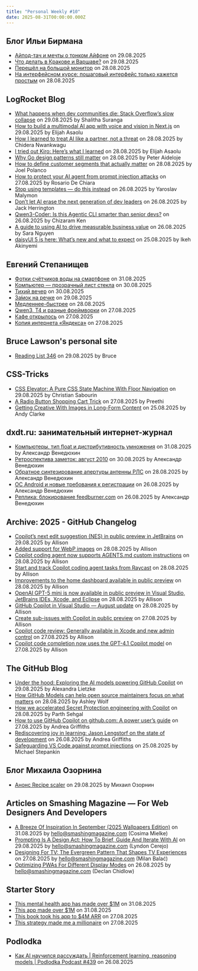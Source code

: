 ```yaml
---
title: "Personal Weekly #10"
date: 2025-08-31T00:00:00.000Z
---
```


## Блог Ильи Бирмана

- [Айпод-тач и мечты о тонком Айфоне](https://ilyabirman.ru/meanwhile/all/aypod-tach-i-mechty-o-tonkom-ayfone/) on 29.08.2025
- [Что делать в Кракове и Варшаве?](https://ilyabirman.ru/meanwhile/all/chto-delat-v-krakove-i-varshave/) on 29.08.2025
- [Перешёл на большой монитор](https://ilyabirman.ru/meanwhile/all/kuycon-g32p/) on 28.08.2025
- [На интерфейсном курсе: пошаговый интерфейс только кажется простым](https://ilyabirman.ru/meanwhile/all/ui-course-frag-177/) on 28.08.2025

## LogRocket Blog

- [What happens when dev communities die: Stack Overflow’s slow collapse](https://blog.logrocket.com/stack-overflow-collapse/) on 29.08.2025 by Shalitha Suranga
- [How to build a multimodal AI app with voice and vision in Next.js](https://blog.logrocket.com/multimodal-ai-app-next-js/) on 29.08.2025 by Elijah Asaolu
- [How I learned to treat AI like a partner, not a threat](https://blog.logrocket.com/ux-design/how-to-treat-ai-like-partner-not-threat/) on 28.08.2025 by Chidera Nwankwagu
- [I tried out Kiro: Here’s what I learned](https://blog.logrocket.com/i-tried-out-kiro/) on 28.08.2025 by Elijah Asaolu
- [Why Go design patterns still matter](https://blog.logrocket.com/design-patterns-go/) on 28.08.2025 by Peter Aideloje
- [How to define customer segments that actually matter](https://blog.logrocket.com/product-management/how-to-define-customer-segments-that-matter/) on 28.08.2025 by Joel Polanco
- [How to protect your AI agent from prompt injection attacks](https://blog.logrocket.com/protect-ai-agent-from-prompt-injection/) on 27.08.2025 by Rosario De Chiara
- [Stop using templates — do this instead](https://blog.logrocket.com/ux-design/ux-template-trap/) on 26.08.2025 by Yaroslav Malymon
- [Don’t let AI erase the next generation of dev leaders](https://blog.logrocket.com/dont-let-ai-erase-next-generation-dev-leaders/) on 26.08.2025 by Jack Herrington
- [Qwen3-Coder: Is this Agentic CLI smarter than senior devs?](https://blog.logrocket.com/qwen-3-coder-agentic-cli/) on 26.08.2025 by Chizaram Ken
- [A guide to using AI to drive measurable business value](https://blog.logrocket.com/product-management/guide-using-ai-drive-measurable-business-value/) on 26.08.2025 by Sara Nguyen
- [daisyUI 5 is here: What’s new and what to expect](https://blog.logrocket.com/daisyui-5-whats-new/) on 25.08.2025 by Ikeh Akinyemi

## Евгений Степанищев

- [Фотки счётчиков воды на смартфоне](https://bolknote.ru/all/fotki-schyotchikov-vody-na-smartfone/) on 31.08.2025
- [Компьютер — прозрачный лист стекла](https://bolknote.ru/all/kompyuter-prozrachny-list-stekla/) on 30.08.2025
- [Тихий вечер](https://bolknote.ru/all/tihiy-vecher/) on 30.08.2025
- [За́мок на речке](https://bolknote.ru/all/zamok-na-rechke/) on 29.08.2025
- [Медленнее-быстрее](https://bolknote.ru/all/medlennee-bystree/) on 28.08.2025
- [Qwen3, T4 и разные фреймворки](https://bolknote.ru/all/qwen3-t4-i-raznye-freymvorki/) on 27.08.2025
- [Кафе открылось](https://bolknote.ru/all/kafe-otkrylos/) on 27.08.2025
- [Копия интернета «Яндекса»](https://bolknote.ru/all/kopiya-interneta-yandeksa/) on 27.08.2025

## Bruce Lawson's  personal site

- [Reading List 346](https://brucelawson.co.uk/2025/reading-list-346/) on 29.08.2025 by Bruce

## CSS-Tricks

- [CSS Elevator: A Pure CSS State Machine With Floor Navigation](https://css-tricks.com/css-elevator-a-pure-css-state-machine-with-floor-navigation/) on 29.08.2025 by Christian Sabourin
- [A Radio Button Shopping Cart Trick](https://css-tricks.com/a-radio-button-shopping-cart-trick/) on 27.08.2025 by Preethi
- [Getting Creative With Images in Long-Form Content](https://css-tricks.com/getting-creative-with-images-in-long-form-content/) on 25.08.2025 by Andy Clarke

## dxdt.ru: занимательный интернет-журнал

- [Компьютеры, тип float и дистрибутивность умножения](https://dxdt.ru/2025/08/31/16204/) on 31.08.2025 by Александр Венедюхин
- [Ретроспектива заметок: август 2010](https://dxdt.ru/2025/08/30/16185/) on 30.08.2025 by Александр Венедюхин
- [Обратное синтезирование апертуры антенны РЛС](https://dxdt.ru/2025/08/28/16170/) on 28.08.2025 by Александр Венедюхин
- [ОС Android и новые требования к регистрации](https://dxdt.ru/2025/08/26/16156/) on 26.08.2025 by Александр Венедюхин
- [Реплика: блокирование feedburner.com](https://dxdt.ru/2025/08/26/16151/) on 26.08.2025 by Александр Венедюхин

## Archive: 2025 - GitHub Changelog

- [Copilot’s next edit suggestion (NES) in public preview in JetBrains](https://github.blog/changelog/2025-08-29-copilots-next-edit-suggestion-nes-in-public-preview-in-jetbrains) on 29.08.2025 by Allison
- [Added support for WebP images](https://github.blog/changelog/2025-08-28-added-support-for-webp-images) on 28.08.2025 by Allison
- [Copilot coding agent now supports AGENTS.md custom instructions](https://github.blog/changelog/2025-08-28-copilot-coding-agent-now-supports-agents-md-custom-instructions) on 28.08.2025 by Allison
- [Start and track Copilot coding agent tasks from Raycast](https://github.blog/changelog/2025-08-28-start-and-track-copilot-coding-agent-tasks-from-raycast) on 28.08.2025 by Allison
- [Improvements to the home dashboard available in public preview](https://github.blog/changelog/2025-08-28-improvements-to-the-home-dashboard-available-in-public-preview) on 28.08.2025 by Allison
- [OpenAI GPT-5 mini is now available in public preview in Visual Studio, JetBrains IDEs, Xcode, and Eclipse](https://github.blog/changelog/2025-08-28-openai-gpt-5-mini-is-now-available-in-public-preview-in-visual-studio-jetbrains-ides-xcode-and-eclipse) on 28.08.2025 by Allison
- [GitHub Copilot in Visual Studio — August update](https://github.blog/changelog/2025-08-28-github-copilot-in-visual-studio-august-update) on 28.08.2025 by Allison
- [Create sub-issues with Copilot in public preview](https://github.blog/changelog/2025-08-27-create-sub-issues-with-copilot-in-public-preview) on 27.08.2025 by Allison
- [Copilot code review: Generally available in Xcode and new admin control](https://github.blog/changelog/2025-08-27-copilot-code-review-generally-available-in-xcode-and-new-admin-control) on 27.08.2025 by Allison
- [Copilot code completion now uses the GPT-4.1 Copilot model](https://github.blog/changelog/2025-08-27-copilot-code-completion-now-uses-the-gpt-4-1-copilot-model) on 27.08.2025 by Allison

## The GitHub Blog

- [Under the hood: Exploring the AI models powering GitHub Copilot](https://github.blog/ai-and-ml/github-copilot/under-the-hood-exploring-the-ai-models-powering-github-copilot/) on 29.08.2025 by Alexandra Lietzke
- [How GitHub Models can help open source maintainers focus on what matters](https://github.blog/open-source/maintainers/how-github-models-can-help-open-source-maintainers-focus-on-what-matters/) on 28.08.2025 by Ashley Wolf
- [How we accelerated Secret Protection engineering with Copilot](https://github.blog/ai-and-ml/github-copilot/how-we-accelerated-secret-protection-engineering-with-copilot/) on 28.08.2025 by Parth Sehgal
- [How to use GitHub Copilot on github.com: A power user’s guide](https://github.blog/ai-and-ml/github-copilot/how-to-use-github-copilot-on-github-com-a-power-users-guide/) on 27.08.2025 by Andrea Griffiths
- [Rediscovering joy in learning: Jason Lengstorf on the state of development](https://github.blog/developer-skills/career-growth/rediscovering-joy-in-learning-jason-lengstorf-on-the-state-of-development/) on 26.08.2025 by Andrea Griffiths
- [Safeguarding VS Code against prompt injections](https://github.blog/security/vulnerability-research/safeguarding-vs-code-against-prompt-injections/) on 25.08.2025 by Michael Stepankin

## Блог Михаила Озорнина

- [Анонс Recipe scaler](https://mikeozornin.ru/blog/all/hello-recipe-scaler/) on 29.08.2025 by Михаил Озорнин

## Articles on Smashing Magazine — For Web Designers And Developers

- [A Breeze Of Inspiration In September (2025 Wallpapers Edition)](https://smashingmagazine.com/2025/08/desktop-wallpaper-calendars-september-2025/) on 31.08.2025 by hello@smashingmagazine.com (Cosima Mielke)
- [Prompting Is A Design Act: How To Brief, Guide And Iterate With AI](https://smashingmagazine.com/2025/08/prompting-design-act-brief-guide-iterate-ai/) on 29.08.2025 by hello@smashingmagazine.com (Lyndon Cerejo)
- [Designing For TV: The Evergreen Pattern That Shapes TV Experiences](https://smashingmagazine.com/2025/08/designing-tv-evergreen-pattern-shapes-tv-experiences/) on 27.08.2025 by hello@smashingmagazine.com (Milan Balać)
- [Optimizing PWAs For Different Display Modes](https://smashingmagazine.com/2025/08/optimizing-pwas-different-display-modes/) on 26.08.2025 by hello@smashingmagazine.com (Declan Chidlow)

## Starter Story

- [This mental health app has made over $1M](https://www.youtube.com/shorts/uevkj2Zkx-8) on 31.08.2025
- [This app made over $1M](https://www.youtube.com/watch?v=VfNRd5Rk0cM) on 31.08.2025
- [This book took his app to $4M ARR](https://www.youtube.com/shorts/wCcXOQITUNE) on 27.08.2025
- [This strategy made me a millionaire](https://www.youtube.com/watch?v=MLAH5OZ5FO8) on 27.08.2025

## Podlodka

- [Как AI научился рассуждать | Reinforcement learning, reasoning models | Podlodka Podcast #439](https://www.youtube.com/watch?v=b9Pei_udNks) on 26.08.2025
